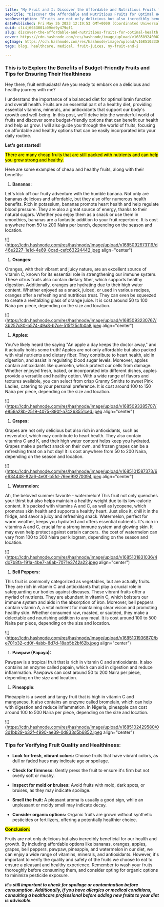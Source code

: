 ```yaml
---
title: "My Fruit and I: Discover the Affordable and Nutritious Fruits for Optimal Health!"
seoTitle: "Discover the Affordable and Nutritious Fruits for Optimal Health!"
seoDescription: "Fruits are not only delicious but also incredibly beneficial for our health and growth. By including affordable options like bananas, oranges, apples......"
datePublished: Fri May 26 2023 12:19:53 GMT+0000 (Coordinated Universal Time)
cuid: cli4j6653001a09me9y479qf1
slug: discover-the-affordable-and-nutritious-fruits-for-optimal-health
cover: https://cdn.hashnode.com/res/hashnode/image/upload/v1685092400022/c3257993-f930-47f8-8437-a0754b2d89f4.jpeg
ogImage: https://cdn.hashnode.com/res/hashnode/image/upload/v1685103336175/b2e50d9d-f92e-4104-8d3a-9cea2ec7a775.jpeg
tags: blog, healthcare, medical, fruit-juices, my-fruit-and-i

---
```


### **This is to Explore the Benefits of Budget-Friendly Fruits and Tips for Ensuring Their Healthiness**

Hey there, fruit enthusiasts! Are you ready to embark on a delicious and healthy journey with me?

I understand the importance of a balanced diet for optimal brain function and overall health. Fruits are an essential part of a healthy diet, providing essential vitamins, minerals, and antioxidants that support our body's growth and well-being. In this post, we'll delve into the wonderful world of fruits and discover some budget-friendly options that can benefit our health and help us grow. I will also guide you through the world of fruits, focusing on affordable and healthy options that can be easily incorporated into your daily routine.

**Let's get started!**

<mark>There are many cheap fruits that are still packed with nutrients and can help you grow strong and healthy.</mark>

Here are some examples of cheap and healthy fruits, along with their benefits:

1. **Bananas:**
    

Let's kick off our fruity adventure with the humble banana. Not only are bananas delicious and affordable, but they also offer numerous health benefits. Rich in potassium, bananas promote heart health and help regulate blood pressure. They are also a great source of energy, thanks to their natural sugars. Whether you enjoy them as a snack or use them in smoothies, bananas are a fantastic addition to your fruit repertoire. It is cost anywhere from 50 to 200 Naira per bunch, depending on the season and location.

![](https://cdn.hashnode.com/res/hashnode/image/upload/v1685092973119/d46e2227-1e1d-4e69-8cad-cefc63224442.jpeg align="center")

1. **Oranges:**
    

Oranges, with their vibrant and juicy nature, are an excellent source of vitamin C, known for its essential role in strengthening our immune system. These citrus fruits also contain dietary fiber, which supports healthy digestion. Additionally, oranges are hydrating due to their high water content. Whether enjoyed as a snack, juiced, or used in various recipes, oranges offer a refreshing and nutritious treat. They can even be squeezed to create a revitalizing glass of orange juice. It is cost around 50 to 100 Naira per piece, depending on the size and location.

![](https://cdn.hashnode.com/res/hashnode/image/upload/v1685093230767/3b257c80-b574-49a8-b7ce-515f25cfb0a8.jpeg align="center")

1. **Apples:**
    

You've likely heard the saying "An apple a day keeps the doctor away," and it actually holds some truth! Apples are not only affordable but also packed with vital nutrients and dietary fiber. They contribute to heart health, aid in digestion, and assist in regulating blood sugar levels. Moreover, apples contain antioxidants like quercetin, which protect our cells from damage. Whether enjoyed fresh, baked, or incorporated into different dishes, apples provide a versatile and healthy option. With a wide range of flavors and textures available, you can select from crisp Granny Smiths to sweet Pink Ladies, catering to your personal preference. It is cost around 100 to 150 Naira per piece, depending on the size and location.

![](https://cdn.hashnode.com/res/hashnode/image/upload/v1685093385707/e859a28b-2519-4075-890f-a74263551ced.jpeg align="center")

1. **Grapes:**
    

Grapes are not only delicious but also rich in antioxidants, such as resveratrol, which may contribute to heart health. They also contain vitamins C and K, and their high water content helps keep you hydrated. Grapes make a perfect snack on their own, and frozen grapes can be a refreshing treat on a hot day! It is cost anywhere from 50 to 200 Naira, depending on the season and location.

![](https://cdn.hashnode.com/res/hashnode/image/upload/v1685101587373/6e634448-82a6-4e0f-b5fd-76ee99270094.jpeg align="center")

1. **Watermelon:**
    

Ah, the beloved summer favorite - watermelon! This fruit not only quenches your thirst but also helps maintain a healthy weight due to its low-calorie content. It's packed with vitamins A and C, as well as lycopene, which promotes skin health and supports a healthy heart. Just slice it, chill it in the fridge, and savor a juicy and refreshing snack. Watermelon, perfect for warm weather, keeps you hydrated and offers essential nutrients. It's rich in vitamins A and C, crucial for a strong immune system and glowing skin. It may even help protect against certain cancers.  the cost of watermelon can vary from 100 to 300 Naira per kilogram, depending on the season and location.

![](https://cdn.hashnode.com/res/hashnode/image/upload/v1685101831036/4dc7b8fa-191a-4be7-a6ab-7071e3742a22.jpeg align="center")

1. **Bell Peppers:**
    

This fruit is commonly categorized as vegetables, but are actually fruits. They are rich in vitamin C and antioxidants that play a crucial role in safeguarding our bodies against diseases. These vibrant fruits offer a myriad of nutrients. They are abundant in vitamin C, which bolsters our immune system and aids in the absorption of iron. Moreover, bell peppers contain vitamin A, a vital nutrient for maintaining clear vision and promoting healthy skin. Whether consumed raw, roasted, or sautéed, they make a delectable and nourishing addition to any meal. It is cost around 100 to 500 Naira per piece, depending on the size and location.

![](https://cdn.hashnode.com/res/hashnode/image/upload/v1685101936870/be701b32-cd0f-4abb-8d7d-18ab5b2bf62b.jpeg align="center")

1. **Pawpaw (Papaya):**
    

Pawpaw is a tropical fruit that is rich in vitamin C and antioxidants. It also contains an enzyme called papain, which can aid in digestion and reduce inflammation. Pawpaws can cost around 50 to 200 Naira per piece, depending on the size and location.

1. **Pineapple:**
    

Pineapple is a sweet and tangy fruit that is high in vitamin C and manganese. It also contains an enzyme called bromelain, which can help with digestion and reduce inflammation. In Nigeria, pineapple can cost around 100 to 500 Naira per piece, depending on the size and location.

![](https://cdn.hashnode.com/res/hashnode/image/upload/v1685102429580/03d1bb29-b32f-4990-ae39-0d833d5b6852.jpeg align="center")

### Tips for Verifying Fruit Quality and Healthiness:

* **Look for fresh, vibrant colors:** Choose fruits that have vibrant colors, as dull or faded hues may indicate age or spoilage.
    
* **Check for firmness:** Gently press the fruit to ensure it's firm but not overly soft or mushy.
    
* **Inspect for mold or bruises:** Avoid fruits with mold, dark spots, or bruises, as they may indicate spoilage.
    
* **Smell the fruit:** A pleasant aroma is usually a good sign, while an unpleasant or moldy smell may indicate decay.
    
* **Consider organic options:** Organic fruits are grown without synthetic pesticides or fertilizers, offering a potentially healthier choice.
    

**<mark>Conclusion:</mark>**

Fruits are not only delicious but also incredibly beneficial for our health and growth. By including affordable options like bananas, oranges, apples, grapes, bell peppers, pawpaw, pineapple, and watermelon in our diet, we can enjoy a wide range of vitamins, minerals, and antioxidants. However, it's important to verify the quality and safety of the fruits we choose to eat to ensure a pleasant and healthy experience. Remember to wash your fruits thoroughly before consuming them, and consider opting for organic options to minimize pesticide exposure.

***it's still important to check for spoilage or contamination before consumption. Additionally, if you have allergies or medical conditions, consulting a healthcare professional before adding new fruits to your diet is advisable.***